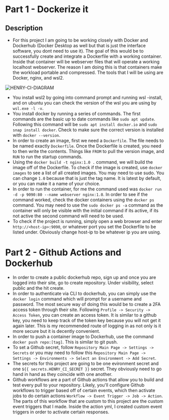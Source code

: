 # Part 1 - Dockerize it

## Description
- For this project I am going to be working closely with Docker and Dockerhub (Docker Desktop as well but that is just the interface software, you dont need to use it). The goal of this would be to successfully create and integrate a Dockerfile with a working container. Inside that container will be webserver files that will operate a working localhost webserver. The reason I am doing this is that containers make the workload portable and compressed. The tools that I will be using are Docker, nginx, and wsl2.

![HENRY-CI-DIAGRAM](images/HENRY-CI-DIAGRAM.png)

- You install wsl2 by going into command prompt and running wsl -install, and on ubuntu you can check the version of the wsl you are using by `wsl.exe -l -v`.
- You install docker by running a series of commands. The first commands are the basic up to date commands like `sudo apt update`. Following this command will be `sudo apt install docker.io` and `sudo snap install docker`. Check to make sure the correct version is installed with `docker --version`.
- In order to create an image, first we need a `Dockerfile`. The file needs to be named exactly `Dockerfile`. Once the Dockerfile is created, you need to then write the contents. Things like `FROM` to pull the version image, and `RUN` to run the startup commands.
- Using the `docker build -t nginx:1.0 .` command, we will build the image off of the Dockerfile. To check if the image is created, use `docker images` to see a list of all created images. You may need to use sudo. You can change `1.0` because that is just the tag name. It is latest by default, or you can make it a name of your choice.
- In order to run the container, for me the command used was `docker run -d -p 9090:80 --name webserver nginx:1.0`. In order to see if the command worked, check the docker containers using the `docker ps` command. You may need to use the `sudo docker ps -a` command as the container will only be visible with the initial command if its active, if its not active the second command will need to be used.
- To check if the project is running, simply open a web browser and enter `http://<host-ip>:9090`, or whatever port you set the Dockerfile to be listed under. Obviously change host-ip to be whatever ip you are using.

# Part 2 - Github Actions and Dockerhub

- In order to create a public dockerhub repo, sign up and once you are logged into their site, go to create repository. Under visibility, select public and the hit create.
- In order to authenticate via CLI to dockerhub, you can simply use the `docker login` command which will prompt for a username and password. The most secure way of doing this would be to create a 2FA access token through their site. Following `Profile -> Security -> Access Token`, you can create an access token. It is similar to a github key, you need to keep track of the token key because you will not get it again later. This is my recommended route of logging in as not only is it more secure but it is decently convenient.
- In order to push a container image to Dockerhub, use the command `docker push repo:[tag]`. This is similar to git push.
- To set a Github secret, follow `Repository Main Page -> Settings -> Secrets` or you may need to follow this `Repository Main Page -> Settings -> Environments -> Select an Environment -> Add Secret`.
- The secrets for this project are going to be one evironment secret and one `${{ secrets.HENRY_CI_SECRET }}` secret. They obviously need to go hand in hand as they coincide with one another.
- Github workflows are a part of Github actions that allow you to build and test every pull to your repository. Likely, you'll configure Github workflows to trigger based off of certain events, which then activate jobs to do certain actions `Workflow -> Event Trigger -> Job -> Action`. The parts of this workflow that are custom to this project are the custom event triggers that I made. Inside the action yml, I created custom event triggers in order to activate certain responses.
